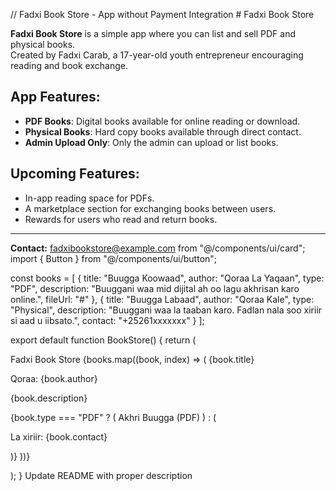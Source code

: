 // Fadxi Book Store - App without Payment Integration # Fadxi Book Store

**Fadxi Book Store** is a simple app where you can list and sell PDF and physical books.  
Created by Fadxi Carab, a 17-year-old youth entrepreneur encouraging reading and book exchange.

## App Features:
- **PDF Books**: Digital books available for online reading or download.
- **Physical Books**: Hard copy books available through direct contact.
- **Admin Upload Only**: Only the admin can upload or list books.

## Upcoming Features:
- In-app reading space for PDFs.
- A marketplace section for exchanging books between users.
- Rewards for users who read and return books.

---

**Contact:** fadxibookstore@example.com from "@/components/ui/card"; import { Button } from "@/components/ui/button";

const books = [ { title: "Buugga Koowaad", author: "Qoraa La Yaqaan", type: "PDF", description: "Buuggani waa mid dijital ah oo lagu akhrisan karo online.", fileUrl: "#" }, { title: "Buugga Labaad", author: "Qoraa Kale", type: "Physical", description: "Buuggani waa la taaban karo. Fadlan nala soo xiriir si aad u iibsato.", contact: "+25261xxxxxxx" } ];

export default function BookStore() { return ( 

Fadxi Book Store {books.map((book, index) => ( {book.title} 

Qoraa: {book.author}

{book.description}

{book.type === "PDF" ? ( Akhri Buugga (PDF) ) : ( 

La xiriir: {book.contact}

)} ))} 

); } 
Update README with proper description
